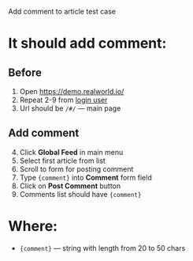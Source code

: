 Add comment to article test case

# It should add comment:

## Before

1. Open https://demo.realworld.io/
2. Repeat 2-9 from [login user](login_user.md)
3. Url should be `/#/` — main page

## Add comment

4. Click **Global Feed** in main menu
5. Select first article from list
6. Scroll to form for posting comment
7. Type `{comment}` into **Comment** form field
8. Click on **Post Comment** button
9. Comments list should have `{comment}`

# Where:

* `{comment}` — string with length from 20 to 50 chars
